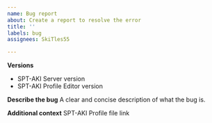 ```yaml
---
name: Bug report
about: Create a report to resolve the error
title: ''
labels: bug
assignees: SkiTles55

---
```


**Versions**
- SPT-AKI Server version
- SPT-AKI Profile Editor version

**Describe the bug**
A clear and concise description of what the bug is.

**Additional context**
SPT-AKI Profile file link
